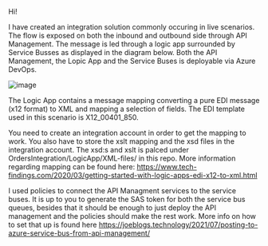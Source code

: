 Hi!

I have created an integration solution commonly occuring in live scenarios. The flow is exposed on both the inbound and outbound side through
API Management. The message is led through a logic app surrounded by Service Busses as displayed in the diagram below. Both the API Management, the Lopic App and the Service Buses is deployable via Azure DevOps.

![image](https://user-images.githubusercontent.com/100699250/184429405-9b576c04-eb41-4359-a366-29083eace317.png)

The Logic App contains a message mapping converting a pure EDI message (x12 format) to XML and mapping a selection of fields. The EDI template
used in this scenario is X12_00401_850.

You need to create an integration account in order to get the mapping to work. You also have to store the xslt mapping and the xsd files in the integration account. The xsd:s and xslt is palced under OrdersIntegration/LogicApp/XML-files/ in this repo. More information regarding mapping can be found here: https://www.tech-findings.com/2020/03/getting-started-with-logic-apps-edi-x12-to-xml.html

I used policies to connect the API Managment services to the service buses. It is up to you to generate the SAS token for both the service bus queues, besides that
it should be enough to just deploy the API management and the policies should make the rest work. More info on how to set that up is found here
https://joeblogs.technology/2021/07/posting-to-azure-service-bus-from-api-management/
